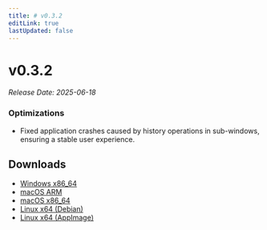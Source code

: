 ```yaml
---
title: # v0.3.2
editLink: true
lastUpdated: false
---
```


# v0.3.2 

_Release Date: 2025-06-18_

### Optimizations

- Fixed application crashes caused by history operations in sub-windows, ensuring a stable user experience.

## Downloads

- [Windows x86_64](https://assets.lbkrs.com/github/release/longbridge-desktop/stable/longbridge-v0.3.2-windows-x86_64.exe)
- [macOS ARM](https://assets.lbkrs.com/github/release/longbridge-desktop/stable/longbridge-v0.3.2-macos-aarch64.dmg)
- [macOS x86_64](https://assets.lbkrs.com/github/release/longbridge-desktop/stable/longbridge-v0.3.2-macos-x86_64.dmg)
- [Linux x64 (Debian)](https://assets.lbkrs.com/github/release/longbridge-desktop/stable/longbridge-v0.3.2-linux-x86_64.deb)
- [Linux x64 (AppImage)](https://assets.lbkrs.com/github/release/longbridge-desktop/stable/longbridge-v0.3.2-linux-x86_64.AppImage)